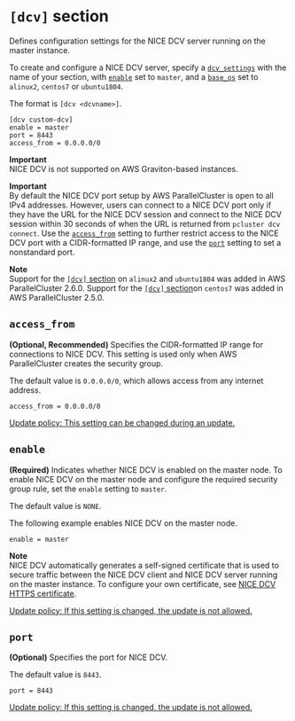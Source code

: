 # `[dcv]` section<a name="dcv-section"></a>

Defines configuration settings for the NICE DCV server running on the master instance\.

To create and configure a NICE DCV server, specify a [`dcv_settings`](cluster-definition.md#dcv-settings) with the name of your section, with [`enable`](#dcv-section-enable) set to `master`, and a [`base_os`](cluster-definition.md#base-os) set to `alinux2`, `centos7` or `ubuntu1804`\.

The format is `[dcv <dcvname>]`\.

```
[dcv custom-dcv]
enable = master
port = 8443
access_from = 0.0.0.0/0
```

**Important**  
NICE DCV is not supported on AWS Graviton\-based instances\.

**Important**  
By default the NICE DCV port setup by AWS ParallelCluster is open to all IPv4 addresses\. However, users can connect to a NICE DCV port only if they have the URL for the NICE DCV session and connect to the NICE DCV session within 30 seconds of when the URL is returned from `pcluster dcv connect`\. Use the [`access_from`](#dcv-section-access-from) setting to further restrict access to the NICE DCV port with a CIDR\-formatted IP range, and use the [`port`](#dcv-section-port) setting to set a nonstandard port\.

**Note**  
Support for the [`[dcv]` section](#dcv-section) on `alinux2` and `ubuntu1804` was added in AWS ParallelCluster 2\.6\.0\. Support for the [`[dcv]` section](#dcv-section)on `centos7` was added in AWS ParallelCluster 2\.5\.0\.

## `access_from`<a name="dcv-section-access-from"></a>

 **\(Optional, Recommended\)** Specifies the CIDR\-formatted IP range for connections to NICE DCV\. This setting is used only when AWS ParallelCluster creates the security group\.

The default value is `0.0.0.0/0`, which allows access from any internet address\.

```
access_from = 0.0.0.0/0
```

[Update policy: This setting can be changed during an update.](using-pcluster-update.md#update-policy-setting-supported)

## `enable`<a name="dcv-section-enable"></a>

 **\(Required\)** Indicates whether NICE DCV is enabled on the master node\. To enable NICE DCV on the master node and configure the required security group rule, set the `enable` setting to `master`\.

The default value is `NONE`\.

The following example enables NICE DCV on the master node\.

```
enable = master
```

**Note**  
NICE DCV automatically generates a self\-signed certificate that is used to secure traffic between the NICE DCV client and NICE DCV server running on the master instance\. To configure your own certificate, see [NICE DCV HTTPS certificate](dcv.md#dcv-certificate)\.

[Update policy: If this setting is changed, the update is not allowed.](using-pcluster-update.md#update-policy-fail)

## `port`<a name="dcv-section-port"></a>

 **\(Optional\)** Specifies the port for NICE DCV\.

The default value is `8443`\.

```
port = 8443
```

[Update policy: If this setting is changed, the update is not allowed.](using-pcluster-update.md#update-policy-fail)